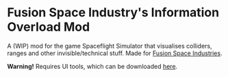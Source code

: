 # Fusion Space Industry's Information Overload Mod
 A (WIP) mod for the game Spaceflight Simulator that visualises colliders, ranges and other invisible/technical stuff. Made for [Fusion Space Industries](https://discord.gg/fusion-space-industries-916372812460068915).

 **Warning!** Requires UI tools, which can be downloaded [here](https://github.com/cucumber-sp/UITools/releases/latest).

